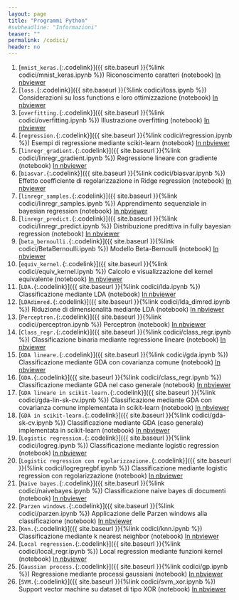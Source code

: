 ```yaml
---
layout: page
title: "Programmi Python"
#subheadline: "Informazioni"
teaser: ""
permalink: /codici/
header: no
---
```




1. [`mnist_keras.`{:.codelink}]({{ site.baseurl }}{%link codici/mnist_keras.ipynb %}) Riconoscimento caratteri (notebook) [In nbviewer](https://nbviewer.jupyter.org/github/tvml/ml1819/blob/master/codici/mnist_keras.ipynb)
1. [`loss.`{:.codelink}]({{ site.baseurl }}{%link codici/loss.ipynb %}) Considerazioni su loss functions e loro ottimizzazione (notebook) [In nbviewer](https://nbviewer.jupyter.org/github/tvml/ml1819/blob/master/codici/loss.ipynb)
1. [`overfitting.`{:.codelink}]({{ site.baseurl }}{%link codici/overfitting.ipynb %}) Illustrazione overfitting (notebook) [In nbviewer](https://nbviewer.jupyter.org/github/tvml/ml1819/blob/master/codici/overfitting.ipynb)
1. [`regression.`{:.codelink}]({{ site.baseurl }}{%link codici/regression.ipynb %}) Esempi di regressione mediante scikit-learn (notebook) [In nbviewer](https://nbviewer.jupyter.org/github/tvml/ml1819/blob/master/codici/regression.ipynb)
1. [`linregr_gradient.`{:.codelink}]({{ site.baseurl }}{%link codici/linregr_gradient.ipynb %}) Regressione lineare con gradiente (notebook) [In nbviewer](https://nbviewer.jupyter.org/github/tvml/ml1819/blob/master/codici/linregr_gradient.ipynb)
1. [`biasvar.`{:.codelink}]({{ site.baseurl }}{%link codici/biasvar.ipynb %}) Effetto coefficiente di regolarizzazione in Ridge regression (notebook) [In nbviewer](https://nbviewer.jupyter.org/github/tvml/ml1819/blob/master/codici/biasvar.ipynb)
1. [`linregr_samples.`{:.codelink}]({{ site.baseurl }}{%link codici/linregr_samples.ipynb %}) Apprendimento sequenziale in bayesian regression (notebook) [In nbviewer](https://nbviewer.jupyter.org/github/tvml/ml1819/blob/master/codici/linregr_samples.ipynb)
1. [`linregr_predict.`{:.codelink}]({{ site.baseurl }}{%link codici/linregr_predict.ipynb %}) Distribuzione predittiva in fully bayesian regression (notebook) [In nbviewer](https://nbviewer.jupyter.org/github/tvml/ml1819/blob/master/codici/linregr_predict.ipynb)
1. [`beta_bernoulli.`{:.codelink}]({{ site.baseurl }}{%link codici/BetaBernoulli.ipynb %}) Modello Beta-Bernoulli (notebook) [In nbviewer](https://nbviewer.jupyter.org/github/tvml/ml1819/blob/master/codici/BetaBernoulli.ipynb)
1. [`equiv_kernel.`{:.codelink}]({{ site.baseurl }}{%link codici/equiv_kernel.ipynb %}) Calcolo e visualizzazione del kernel equivalente (notebook) [In nbviewer](https://nbviewer.jupyter.org/github/tvml/ml1819/blob/master/codici/equiv_kernel.ipynb)
1. [`LDA.`{:.codelink}]({{ site.baseurl }}{%link codici/lda.ipynb %}) Classificazione mediante LDA (notebook) [In nbviewer](https://nbviewer.jupyter.org/github/tvml/ml1819/blob/master/codici/lda.ipynb)
1. [`LDAdimred.`{:.codelink}]({{ site.baseurl }}{%link codici/lda_dimred.ipynb %}) Riduzione di dimensionalità mediante LDA (notebook) [In nbviewer](https://nbviewer.jupyter.org/github/tvml/ml1819/blob/master/codici/lda_dimred.ipynb)
1. [`Perceptron.`{:.codelink}]({{ site.baseurl }}{%link codici/perceptron.ipynb %}) Perceptron (notebook) [In nbviewer](https://nbviewer.jupyter.org/github/tvml/ml1819/blob/master/codici/perceptron.ipynb)
1. [`Class_regr.`{:.codelink}]({{ site.baseurl }}{%link codici/class_regr.ipynb %}) Classificazione binaria mediante regressione lineare (notebook) [In nbviewer](https://nbviewer.jupyter.org/github/tvml/ml1819/blob/master/codici/class_regr.ipynb)
1. [`GDA lineare.`{:.codelink}]({{ site.baseurl }}{%link codici/gda.ipynb %}) Classificazione mediante GDA con covarianza comune (notebook) [In nbviewer](https://nbviewer.jupyter.org/github/tvml/ml1819/blob/master/codici/gda.ipynb)
1. [`GDA.`{:.codelink}]({{ site.baseurl }}{%link codici/class_regr.ipynb %}) Classificazione mediante GDA nel caso generale (notebook) [In nbviewer](https://nbviewer.jupyter.org/github/tvml/ml1819/blob/master/codici/gdaquad.ipynb)
1. [`GDA lineare in scikit-learn.`{:.codelink}]({{ site.baseurl }}{%link codici/gda-lin-sk-cv.ipynb %}) Classificazione mediante GDA con covarianza comune implementata in scikit-learn (notebook) [In nbviewer](https://nbviewer.jupyter.org/github/tvml/ml1819/blob/master/codici/gda-lin-sk-cv.ipynb)
1. [`GDA in scikit-learn.`{:.codelink}]({{ site.baseurl }}{%link codici/gda-sk-cv.ipynb %}) Classificazione mediante GDA (caso generale) implementata in scikit-learn (notebook) [In nbviewer](https://nbviewer.jupyter.org/github/tvml/ml1819/blob/master/codici/gda-sk-cv.ipynb)
1. [`Logistic regression.`{:.codelink}]({{ site.baseurl }}{%link codici/logreg.ipynb %}) Classificazione mediante logistic regression (notebook) [In nbviewer](https://nbviewer.jupyter.org/github/tvml/ml1819/blob/master/codici/logreg.ipynb)
1. [`Logistic regression con regolarizzazione.`{:.codelink}]({{ site.baseurl }}{%link codici/logregregbf.ipynb %}) Classificazione mediante logistic regression con regolarizzazione (notebook) [In nbviewer](https://nbviewer.jupyter.org/github/tvml/ml1819/blob/master/codici/logregregbf.ipynb)
1. [`Naive bayes.`{:.codelink}]({{ site.baseurl }}{%link codici/naivebayes.ipynb %}) Classificazione naive bayes di documenti (notebook) [In nbviewer](https://nbviewer.jupyter.org/github/tvml/ml1819/blob/master/codici/naivebayes.ipynb)
1. [`Parzen windows.`{:.codelink}]({{ site.baseurl }}{%link codici/parzen.ipynb %}) Applicazione delle Parzen windows alla classificazione (notebook) [In nbviewer](https://nbviewer.jupyter.org/github/tvml/ml1819/blob/master/codici/parzen.ipynb)
1. [`Knn.`{:.codelink}]({{ site.baseurl }}{%link codici/knn.ipynb %}) Classificazione mediante k nearest neighbor (notebook) [In nbviewer](https://nbviewer.jupyter.org/github/tvml/ml1819/blob/master/codici/knn.ipynb)
1. [`Local regression.`{:.codelink}]({{ site.baseurl }}{%link codici/local_regr.ipynb %}) Local regression mediante funzioni kernel (notebook) [In nbviewer](https://nbviewer.jupyter.org/github/tvml/ml1819/blob/master/codici/local_regr.ipynb)
1. [`Gaussian process.`{:.codelink}]({{ site.baseurl }}{%link codici/gp.ipynb %}) Regressione mediante processi gaussiani (notebook) [In nbviewer](https://nbviewer.jupyter.org/github/tvml/ml1819/blob/master/codici/gp.ipynb)
1. [`SVM.`{:.codelink}]({{ site.baseurl }}{%link codici/svm_xor.ipynb %}) Support vector machine su dataset di tipo XOR (notebook) [In nbviewer](https://nbviewer.jupyter.org/github/tvml/ml1819/blob/master/codici/svm_xor.ipynb)


